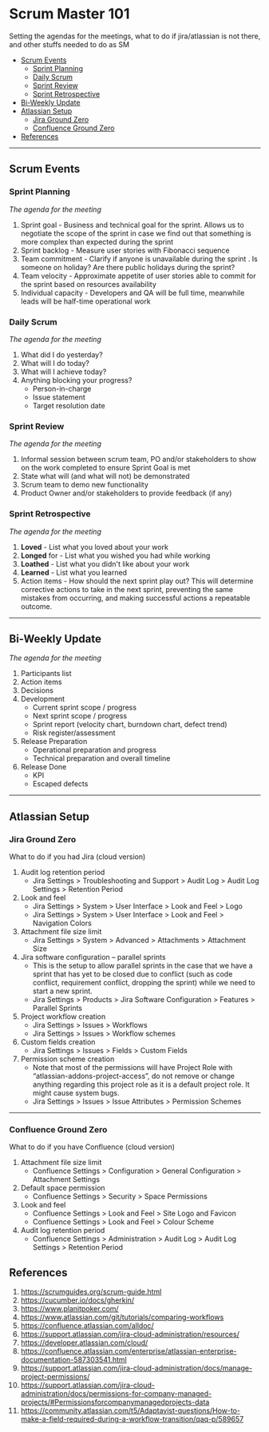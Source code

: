 # Scrum Master 101
Setting the agendas for the meetings, what to do if jira/atlassian is not there, and other stuffs needed to do as SM

- [Scrum Events](#scrum-events)
  - [Sprint Planning](#sprint-planning)
  - [Daily Scrum](#daily-scrum)
  - [Sprint Review](#sprint-review)
  - [Sprint Retrospective](#sprint-retrospective)
- [Bi-Weekly Update](#bi-weekly-update)
- [Atlassian Setup](#atlassian-setup)
  - [Jira Ground Zero](#jira-ground-zero)
  - [Confluence Ground Zero](#confluence-ground-zero)
- [References](#references)

---
## Scrum Events

### Sprint Planning
_The agenda for the meeting_

1. Sprint goal - Business and technical goal for the sprint. Allows us to negotiate the scope of the sprint in case we find out that something is more complex than expected during the sprint
2. Sprint backlog - Measure user stories with Fibonacci sequence
3. Team commitment - Clarify if anyone is unavailable during the sprint . Is someone on holiday? Are there public holidays during the sprint?
4.	Team velocity - Approximate appetite of user stories able to commit for the sprint based on resources availability
5.	Individual capacity - Developers and QA will be full time, meanwhile leads will be half-time operational work

### Daily Scrum
_The agenda for the meeting_

1.	What did I do yesterday?
2.	What will I do today?
3.	What will I achieve today?
4.	Anything blocking your progress?
    - Person-in-charge
    - Issue statement
    - Target resolution date

### Sprint Review
_The agenda for the meeting_

1.	Informal session between scrum team, PO and/or stakeholders to show on the work completed to ensure Sprint Goal is met
2.	State what will (and what will not) be demonstrated
3.	Scrum team to demo new functionality
4.	Product Owner and/or stakeholders to provide feedback (if any) 

### Sprint Retrospective
_The agenda for the meeting_

1. **Loved** - List what you loved about your work
2. **Longed** for - List what you wished you had while working
3. **Loathed** - List what you didn't like about your work
4. **Learned** - List what you learned
5. Action items - How should the next sprint play out? This will determine corrective actions to take in the next sprint, preventing the same mistakes from occurring, and making successful actions a repeatable outcome.

---
## Bi-Weekly Update
_The agenda for the meeting_

1. Participants list
2. Action items
3. Decisions
4. Development
    - Current sprint scope / progress
    - Next sprint scope / progress
    - Sprint report (velocity chart, burndown chart, defect trend)
    - Risk register/assessment
5. Release Preparation
    - Operational preparation and progress
    - Technical preparation and overall timeline
8. Release Done
    - KPI
    - Escaped defects

---
## Atlassian Setup

### Jira Ground Zero
What to do if you had Jira (cloud version)



1. Audit log retention period 
    - Jira Settings > Troubleshooting and Support > Audit Log > Audit Log Settings > Retention Period
2. Look and feel 
    - Jira Settings > System > User Interface > Look and Feel > Logo
    - Jira Settings > System > User Interface > Look and Feel > Navigation Colors
4. Attachment file size limit
    - Jira Settings > System > Advanced > Attachments > Attachment Size
6. Jira software configuration – parallel sprints
    - This is the setup to allow parallel sprints in the case that we have a sprint that has yet to be closed due to conflict (such as code conflict, requirement conflict, dropping the sprint) while we need to start a new sprint.
    - Jira Settings > Products > Jira Software Configuration > Features > Parallel Sprints
8. Project workflow creation
    - Jira Settings > Issues > Workflows
    - Jira Settings > Issues > Workflow schemes
9. Custom fields creation
    - Jira Settings > Issues > Fields > Custom Fields
11. Permission scheme creation
    - Note that most of the permissions will have Project Role with “atlassian-addons-project-access”, do not remove or change anything regarding this project role as it is a default project role. It might cause system bugs.
    - Jira Settings > Issues > Issue Attributes > Permission Schemes

---
### Confluence Ground Zero
What to do if you have Confluence (cloud version)

1. Attachment file size limit
    - Confluence Settings > Configuration > General Configuration > Attachment Settings
2. Default space permission
    - Confluence Settings > Security > Space Permissions
3. Look and feel
    - Confluence Settings > Look and Feel > Site Logo and Favicon
    - Confluence Settings > Look and Feel > Colour Scheme
4. Audit log retention period
    - Confluence Settings > Administration > Audit Log > Audit Log Settings > Retention Period

## References
1. https://scrumguides.org/scrum-guide.html
2. https://cucumber.io/docs/gherkin/
3. https://www.planitpoker.com/
4. https://www.atlassian.com/git/tutorials/comparing-workflows
5. https://confluence.atlassian.com/alldoc/
6. https://support.atlassian.com/jira-cloud-administration/resources/
7. https://developer.atlassian.com/cloud/
8. https://confluence.atlassian.com/enterprise/atlassian-enterprise-documentation-587303541.html
9. https://support.atlassian.com/jira-cloud-administration/docs/manage-project-permissions/
10. https://support.atlassian.com/jira-cloud-administration/docs/permissions-for-company-managed-projects/#Permissionsforcompanymanagedprojects-data
11. https://community.atlassian.com/t5/Adaptavist-questions/How-to-make-a-field-required-during-a-workflow-transition/qaq-p/589657
